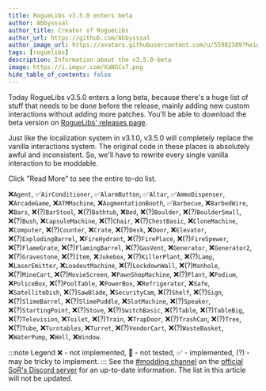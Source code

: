 ```yaml
---
title: RogueLibs v3.5.0 enters beta
author: Abbysssal
author_title: Creator of RogueLibs
author_url: https://github.com/Abbysssal
author_image_url: https://avatars.githubusercontent.com/u/55982389?height=200&width=200
tags: [roguelibs]
description: Information about the v3.5.0-beta
image: https://i.imgur.com/XaNGCx7.png
hide_table_of_contents: false
---
```


Today RogueLibs v3.5.0 enters a long beta, because there's a huge list of stuff that needs to be done before the release, mainly adding new custom interactions without adding more patches. You'll be able to download the beta version on [RogueLibs' releases page](https://github.com/Abbysssal/RogueLibs/releases).

Just like the localization system in v3.1.0, v3.5.0 will completely replace the vanilla interactions system. The original code in these places is absolutely awful and inconsistent. So, we'll have to rewrite every single vanilla interaction to be moddable.

Click "Read More" to see the entire to-do list.

<!--truncate-->

❌`Agent`, ✅`AirConditioner`, ✅`AlarmButton`, ✅`Altar`, ✅`AmmoDispenser`, ❌`ArcadeGame`, ❌`ATMMachine`, ❌`AugmentationBooth`, ✅`Barbecue`, ❌`BarbedWire`, ❌`Bars`, ❌(?)`BarStool`, ❌(?)`Bathtub`, ❌`Bed`, ❌(?)`Boulder`, ❌(?)`BoulderSmall`, ❌(?)`Bush`, ❌`CapsuleMachine`, ❌(?)`Chair`, ❌(?)`ChestBasic`, ❌`CloneMachine`, ❌`Computer`, ❌(?)`Counter`, ❌`Crate`, ❌(?)`Desk`, ❌`Door`, ❌`Elevator`, ❌(?)`ExplodingBarrel`, ❌`FireHydrant`, ❌(?)`FirePlace`, ❌(?)`FireSpewer`, ❌(?)`FlameGrate`, ❌(?)`FlamingBarrel`, ❌(?)`GasVent`, ❌`Generator`, ❌`Generator2`, ❌(?)`Gravestone`, ❌(?)`Item`, ❌`Jukebox`, ❌(?)`KillerPlant`, ❌(?)`Lamp`, ❌`LaserEmitter`, ❌`LoadoutMachine`, ❌(?)`LockdownWall`, ❌(?)`Manhole`, ❌(?)`MineCart`, ❌(?)`MovieScreen`, ❌`PawnShopMachine`, ❌(?)`Plant`, ❌`Podium`, ❌`PoliceBox`, ❌(?)`PoolTable`, ❌`PowerBox`, ❌`Refrigerator`, ❌`Safe`, ❌`SatelliteDish`, ❌(?)`SawBlade`, ❌`SecurityCam`, ❌(?)`Shelf`, ❌(?)`Sign`, ❌(?)`SlimeBarrel`, ❌(?)`SlimePuddle`, ❌`SlotMachine`, ❌(?)`Speaker`, ❌(?)`StartingPoint`, ❌(?)`Stove`, ❌(?)`SwitchBasic`, ❌(?)`Table`, ❌(?)`TableBig`, ❌(?)`Television`, ❌`Toilet`, ❌(?)`Train`, ❌`TrapDoor`, ❌(?)`TrashCan`, ❌(?)`Tree`, ❌(?)`Tube`, ❌`Turntables`, ❌`Turret`, ❌(?)`VendorCart`, ❌(?)`WasteBasket`, ❌`WaterPump`, ❌`Well`, ❌`Window`.

:::note Legend
❌ - not implemented, 🔹 - not tested, ✅ - implemented, (?) - may be tricky to implement.
:::
See the [#modding channel](https://discord.gg/m3zuHSwQw2) on the [official SoR's Discord server](https://discord.com/invite/streetsofrogue) for an up-to-date information. The list in this article will not be updated.
